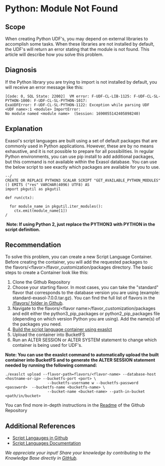 # Python: Module Not Found 
## Scope

When creating Python UDF's, you may depend on external libraries to accomplish some tasks. When these libraries are not installed by default, the UDF's will return an error stating that the module is not found. This article will describe how you solve this problem.

## Diagnosis

If the Python library you are trying to import is not installed by default, you will receive an error message like this: 


```markup
[Code: 0, SQL State: 22002]  VM error: F-UDF-CL-LIB-1125: F-UDF-CL-SL-PYTHON-1000: F-UDF-CL-SL-PYTHON-1017: 
ExaUDFError: F-UDF-CL-SL-PYTHON-1122: Exception while parsing UDF  <UDF name>:1 <module> ImportError: 
No module named <module name>  (Session: 1690055142405898240)
```
## Explanation

Exasol's script languages are built using a set of default packages that are commonly used in Python applications. However, these are by no means exhaustive, and it is not possible to prepare for all possibilities. In regular Python environments, you can use pip install to add additional packages, but this command is not available within the Exasol database. You can use the below script to see exactly which packages are available for you to use.


```markup
--/
CREATE OR REPLACE PYTHON3 SCALAR SCRIPT "GET_AVAILABLE_PYTHON_MODULES" () EMITS ("res" VARCHAR(4096) UTF8) AS
import pkgutil as pkgutil

def run(ctx):

  for module_name in pkgutil.iter_modules():
    ctx.emit(module_name[1])
/
```
 **Note: If using Python 2, just replace the PYTHON3 with PYTHON in the script definition.**

## Recommendation

To solve this problem, you can create a new Script Language Container. Before creating the container, you will add the requested packages to the flavors/&lt;flavor&gt;/flavor_customization/packages directory. The basic steps to create a Container look like this:

1. Clone the Github Repository
2. Choose your starting flavor. In most cases, you can take the "standard" flavor that corresponds to the database version you are using (example: standard-exasol-7.0.0.tar.gz). You can find the full list of flavors in the [/flavors/ folder in Github](https://github.com/exasol/script-languages-release/tree/master/flavors).
3. Navigate to the flavors/&lt;flavor name&gt;/flavor_customization/packages and edit either the python3_pip_packages or python2_pip_packages file (depending on which version Python you are using). Add the name(s) of the packages you need.
4. [Build the script language container using exaslct](https://github.com/exasol/script-languages-release#how-to-customize-an-existing-flavor)
5. Upload the container into BucketFS
6. Run an ALTER SESSION or ALTER SYSTEM statement to change which container is being used for UDF's.

**Note: You can use the exaslct command to automatically upload the built container into BucketFS and to generate the ALTER SESSION statement needed by running the following command:**


```markup
./exaslct upload --flavor-path=flavors/<flavor-name> --database-host <hostname-or-ip> --bucketfs-port <port> \ 
                   --bucketfs-username w --bucketfs-password <password>  --bucketfs-name <bucketfs-name> \
                   --bucket-name <bucket-name> --path-in-bucket <path/in/bucket>
```
You can find more in-depth instructions in the [Readme](https://github.com/exasol/script-languages-release#table-of-contents) of the Github Repository

## Additional References

* [Script Langauges in Github](https://github.com/exasol/script-languages-release)
* [Script Languages Documentation](https://docs.exasol.com/database_concepts/udf_scripts/adding_new_packages_script_languages.htm)

*We appreciate your input! Share your knowledge by contributing to the Knowledge Base directly in [GitHub](https://github.com/exasol/public-knowledgebase).* 